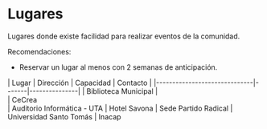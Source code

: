 # Lugares

Lugares donde existe facilidad para realizar eventos de la comunidad. 

Recomendaciones:
+ Reservar un lugar al menos con 2 semanas de anticipación.

| Lugar                        | Dirección | Capacidad | Contacto |
|------------------------------|-------|---------------|
| Biblioteca Municipal         |   
| CeCrea                         
| Auditorio Informática - UTA
| Hotel Savona
| Sede Partido Radical
| Universidad Santo Tomás
| Inacap